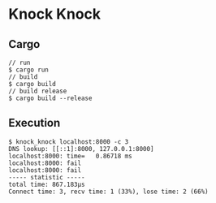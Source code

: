 # Knock Knock

## Cargo

```shell
// run
$ cargo run
// build
$ cargo build
// build release
$ cargo build --release
```

## Execution

```shell
$ knock_knock localhost:8000 -c 3
DNS lookup: [[::1]:8000, 127.0.0.1:8000]
localhost:8000: time=   0.86718 ms
localhost:8000: fail
localhost:8000: fail
----- statistic -----
total time: 867.183µs
Connect time: 3, recv time: 1 (33%), lose time: 2 (66%)
```